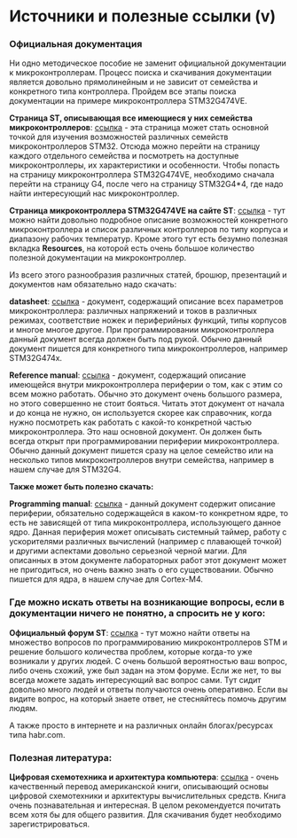 # Источники и полезные ссылки (v)

### Официальная документация
Ни одно методическое пособие не заменит официальной документации к микроконтроллерам. Процесс поиска и скачивания документации является довольно прямолинейным и не зависит от семейства и конкретного типа контроллера. Пройдем все этапы поиска документации на примере микроконтроллера STM32G474VE.

**Страница ST, описывающая все имеющиеся у них семейства микроконтроллеров**: [ссылка](https://www.st.com/en/microcontrollers-microprocessors/stm32-32-bit-arm-cortex-mcus.html) - эта страница может стать основной точкой для изучения возможностей различных семейств микроконтроллеров STM32. Отсюда можно перейти на страницу каждого отдельного семейства и посмотреть на доступные микроконтроллеры, их характеристики и особенности. Чтобы попасть на страницу микроконтроллера STM32G474VE, необходимо сначала перейти на страницу G4, после чего на страницу STM32G4*4, где надо найти интересующий нас микроконтроллер.

**Страница микроконтроллера STM32G474VE на сайте ST**: [ссылка](https://www.st.com/content/st_com/en/products/microcontrollers-microprocessors/stm32-32-bit-arm-cortex-mcus/stm32-mainstream-mcus/stm32g4-series/stm32g4x4/stm32g474ve.html) - тут можно найти довольно подробное описание возможностей конкретного микроконтроллера и список различных контроллеров по типу корпуса и диапазону рабочих температур. Кроме этого тут есть безумно полезная вкладка **Resources**, на которой есть очень большое количество полезной документации на микроконтроллер. 

Из всего этого разнообразия различных статей, брошюр, презентаций и документов нам обязательно надо скачать:

**datasheet**: [ссылка](https://www.st.com/resource/en/datasheet/stm32g474ve.pdf) - документ, содержащий описание всех параметров микроконтроллера: различных напряжений и токов в различных режимах, соответствие ножек и периферийных функций, типы корпусов и многое многое другое. При программировании микроконтроллера данный документ всегда должен быть под рукой. Обычно данный документ пишется для конкретного типа микроконтроллеров, например STM32G474x.

**Reference manual**: [ссылка](https://www.st.com/resource/en/reference_manual/dm00355726-stm32g4-series-advanced-armbased-32bit-mcus-stmicroelectronics.pdf) - документ, содержащий описание имеющейся внутри микроконтроллера периферии о том, как с этим со всем можно работать. Обычно это документ очень большого размера, но этого совершенно не стоит бояться. Читать этот документ от начала и до конца не нужно, он используется скорее как справочник, когда нужно посмотреть как работать с какой-то конкретной частью микроконтроллера. Это наш основной документ. Он должен быть всегда открыт при программировании периферии микроконтроллера. Обычно данный документ пишется сразу на целое семейство или на несколько типов микроконтроллеров внутри семейства, например в нашем случае для STM32G4.

**Также может быть полезно скачать:**

**Programming manual**: [ссылка](https://www.st.com/resource/en/programming_manual/dm00046982-stm32-cortexm4-mcus-and-mpus-programming-manual-stmicroelectronics.pdf) - данный документ содержит описание периферии, обязательно содержащейся в каком-то конкретном ядре, то есть не зависящей от типа микроконтроллера, использующего данное ядро. Данная периферия может описывать системный таймер, работу с ускорителями различных вычислений (например с плавающей точкой) и другими аспектами довольно серьезной черной магии. Для описанных в этом документе лабораторных работ этот документ может не пригодиться, но очень важно знать о его существовании. Обычно пишется для ядра, в нашем случае для Cortex-M4.

### Где можно искать ответы на возникающие вопросы, если в документации ничего не понятно, а спросить не у кого:

**Официальный форум ST**: [ссылка](https://community.st.com/s/) - тут можно найти ответы на множество вопросов по программированию микроконтроллеров STM и решение большого количества проблем, которые когда-то уже возникали у других людей. С очень большой вероятностью ваш вопрос, либо очень схожий, уже был задан на этом форуме. Если же нет, то вы всегда можете задать интересующий вас вопрос сами. Тут сидит довольно много людей и ответы получаются очень оперативно. Если вы видите вопрос, на который знаете ответ, не стесняйтесь помочь другим людям.

А также просто в интернете и на различных онлайн блогах/ресурсах типа habr.com.

### Полезная литература:

**Цифровая схемотехника и архитектура компьютера**: [ссылка](https://www.mips.com/downloads/digital-design-and-computer-architecture-russian-edition-second-edition/) - очень качественный перевод американской книги, описывающий основы цифровой схемотехники и архитектуры вычислительных средств. Книга очень познавательная и интересная. В целом рекомендуется почитать всем хотя бы для общего развития. Для скачивания будет необходимо зарегистрироваться.